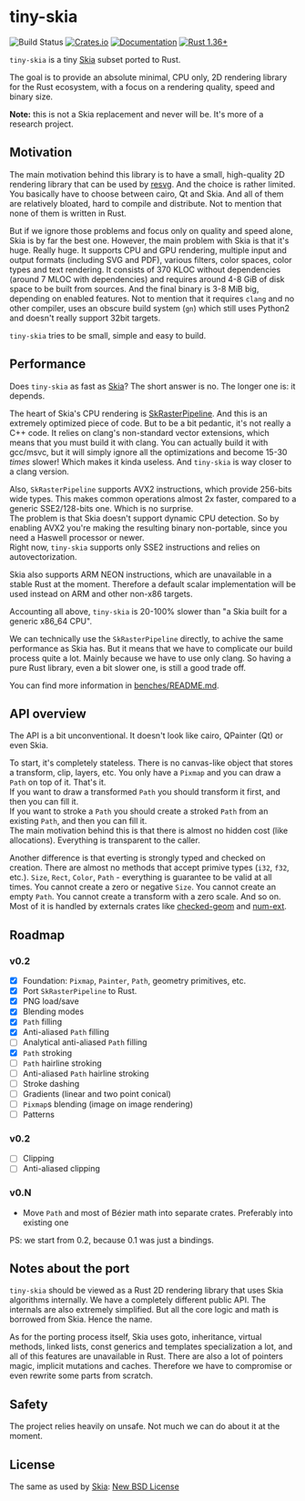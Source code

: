 # tiny-skia
![Build Status](https://github.com/RazrFalcon/tiny-skia/workflows/Rust/badge.svg)
[![Crates.io](https://img.shields.io/crates/v/tiny-skia.svg)](https://crates.io/crates/tiny-skia)
[![Documentation](https://docs.rs/tiny-skia/badge.svg)](https://docs.rs/tiny-skia)
[![Rust 1.36+](https://img.shields.io/badge/rust-1.36+-orange.svg)](https://www.rust-lang.org)

`tiny-skia` is a tiny [Skia] subset ported to Rust.

The goal is to provide an absolute minimal, CPU only, 2D rendering library for the Rust ecosystem,
with a focus on a rendering quality, speed and binary size.

**Note:** this is not a Skia replacement and never will be. It's more of a research project.

## Motivation

The main motivation behind this library is to have a small, high-quality 2D rendering
library that can be used by [resvg]. And the choice is rather limited.
You basically have to choose between cairo, Qt and Skia. And all of them are
relatively bloated, hard to compile and distribute. Not to mention that none of them
is written in Rust.

But if we ignore those problems and focus only on quality and speed alone,
Skia is by far the best one.
However, the main problem with Skia is that it's huge. Really huge.
It supports CPU and GPU rendering, multiple input and output formats (including SVG and PDF),
various filters, color spaces, color types and text rendering.
It consists of 370 KLOC without dependencies (around 7 MLOC with dependencies)
and requires around 4-8 GiB of disk space to be built from sources.
And the final binary is 3-8 MiB big, depending on enabled features.
Not to mention that it requires `clang` and no other compiler,
uses an obscure build system (`gn`) which still uses Python2
and doesn't really support 32bit targets.

`tiny-skia` tries to be small, simple and easy to build.

## Performance

Does `tiny-skia` as fast as [Skia]? The short answer is no. The longer one is: it depends.

The heart of Skia's CPU rendering is
[SkRasterPipeline](https://github.com/google/skia/blob/master/src/opts/SkRasterPipeline_opts.h).
And this is an extremely optimized piece of code.
But to be a bit pedantic, it's not really a C++ code. It relies on clang's
non-standard vector extensions, which means that you must build it with clang.
You can actually build it with gcc/msvc, but it will simply ignore all the optimizations
and become 15-30 *times* slower! Which makes it kinda useless. And `tiny-skia`
is way closer to a clang version.

Also, `SkRasterPipeline` supports AVX2 instructions, which provide 256-bits wide types.
This makes common operations almost 2x faster, compared to a generic SSE2/128-bits one.
Which is no surprise.<br>
The problem is that Skia doesn't support dynamic CPU detection.
So by enabling AVX2 you're making the resulting binary non-portable,
since you need a Haswell processor or newer.<br>
Right now, `tiny-skia` supports only SSE2 instructions and relies on autovectorization.

Skia also supports ARM NEON instructions, which are unavailable in a stable Rust at the moment.
Therefore a default scalar implementation will be used instead on ARM and other non-x86 targets.

Accounting all above, `tiny-skia` is 20-100% slower than "a Skia built for a generic x86_64 CPU".

We can technically use the `SkRasterPipeline` directly, to achive the same performance as Skia has.
But it means that we have to complicate our build process quite a lot.
Mainly because we have to use only clang.
So having a pure Rust library, even a bit slower one, is still a good trade off.

You can find more information in [benches/README.md](./benches/README.md).

## API overview

The API is a bit unconventional. It doesn't look like cairo, QPainter (Qt) or even Skia.

To start, it's completely stateless. There is no canvas-like object that stores a transform,
clip, layers, etc. You only have a `Pixmap` and you can draw a `Path` on top of it. That's it.<br>
If you want to draw a transformed `Path` you should transform it first, and then you can fill it.<br>
If you want to stroke a `Path` you should create a stroked `Path` from an existing `Path`,
and then you can fill it.<br>
The main motivation behind this is that there is almost no hidden cost (like allocations).
Everything is transparent to the caller.

Another difference is that everting is strongly typed and checked on creation.
There are almost no methods that accept primive types (`i32`, `f32`, etc.).
`Size`, `Rect`, `Color`, `Path` - everything is guarantee to be valid at all times.
You cannot create a zero or negative `Size`. You cannot create an empty `Path`.
You cannot create a transform with a zero scale. And so on.<br>
Most of it is handled by externals crates like
[checked-geom](https://github.com/RazrFalcon/checked-geom)
and [num-ext](https://github.com/RazrFalcon/num-ext).

## Roadmap

### v0.2

- [x] Foundation: `Pixmap`, `Painter`, `Path`, geometry primitives, etc.
- [x] Port `SkRasterPipeline` to Rust.
- [x] PNG load/save
- [x] Blending modes
- [x] `Path` filling
- [x] Anti-aliased `Path` filling
- [ ] Analytical anti-aliased `Path` filling
- [x] `Path` stroking
- [ ] `Path` hairline stroking
- [ ] Anti-aliased `Path` hairline stroking
- [ ] Stroke dashing
- [ ] Gradients (linear and two point conical)
- [ ] `Pixmap`s blending (image on image rendering)
- [ ] Patterns

### v0.2

- [ ] Clipping
- [ ] Anti-aliased clipping

### v0.N

- Move `Path` and most of Bézier math into separate crates. Preferably into existing one

PS: we start from 0.2, because 0.1 was just a bindings.

## Notes about the port

`tiny-skia` should be viewed as a Rust 2D rendering library that uses Skia algorithms internally.
We have a completely different public API. The internals are also extremely simplified.
But all the core logic and math is borrowed from Skia. Hence the name.

As for the porting process itself, Skia uses goto, inheritance, virtual methods, linked lists,
const generics and templates specialization a lot, and all of this features are unavailable in Rust.
There are also a lot of pointers magic, implicit mutations and caches.
Therefore we have to compromise or even rewrite some parts from scratch.

## Safety

The project relies heavily on unsafe. Not much we can do about it at the moment.

## License

The same as used by [Skia]: [New BSD License](./LICENSE)

[Skia]: https://skia.org/
[resvg]: https://github.com/RazrFalcon/resvg
